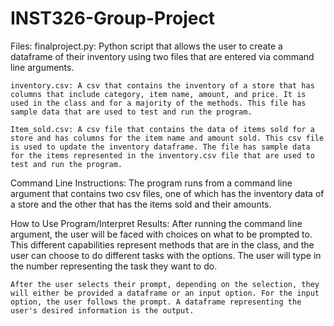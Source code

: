 # INST326-Group-Project
Files:
    finalproject.py: Python script that allows the user to create a dataframe of their inventory using two files that are entered via command line arguments. 

    inventory.csv: A csv that contains the inventory of a store that has columns that include category, item name, amount, and price. It is used in the class and for a majority of the methods. This file has sample data that are used to test and run the program.

    Item_sold.csv: A csv file that contains the data of items sold for a store and has columns for the item name and amount sold. This csv file is used to update the inventory dataframe. The file has sample data for the items represented in the inventory.csv file that are used to test and run the program. 


Command Line Instructions:
    The program runs from a command line argument that contains two csv files, one of which has the inventory data of a store and the other that has the items sold and their amounts. 


How to Use Program/Interpret Results:
    After running the command line argument, the user will be faced with choices on what to be prompted to. This different capabilities represent methods that are in the class, and the user can choose to do different tasks with the options. The user will type in the number representing the task they want to do. 

    After the user selects their prompt, depending on the selection, they will either be provided a dataframe or an input option. For the input option, the user follows the prompt. A dataframe representing the user's desired information is the output. 




